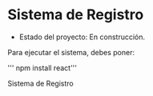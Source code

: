 <h1> Sistema de Registro </h1>

- Estado del proyecto: En construcción.

Para ejecutar el sistema, debes poner:

''' npm install react'''


Sistema de Registro
